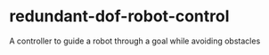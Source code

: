 # redundant-dof-robot-control
A controller to guide a robot through a goal while avoiding obstacles
